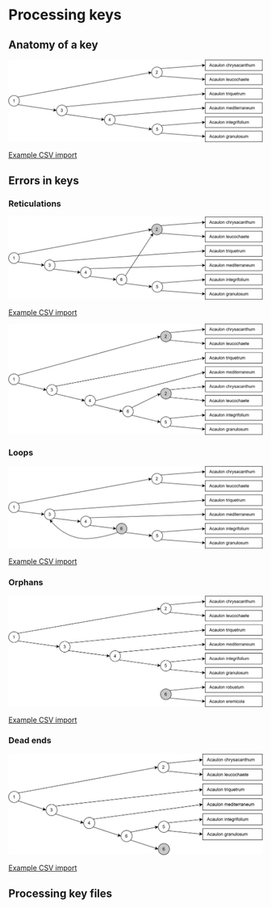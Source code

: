 # Processing keys

## Anatomy of a key

![](./media/decision-tree.drawio.svg) 

[Example CSV import](./examples/key-import-example.csv)

## Errors in keys

### Reticulations

![](./media/decision-tree-reticulation.drawio.svg)

[Example CSV import](./examples/key-import-reticulation-example.csv)

![](./media/decision-tree-reticulation-resolved.drawio.svg)


### Loops

![](./media/decision-tree-loop.drawio.svg)

[Example CSV import](./examples/key-import-loop-example.csv)


### Orphans

![](./media/decision-tree-orphan.drawio.svg)

[Example CSV import](./examples/key-import-orphan-example.csv)


### Dead ends

![](./media/decision-tree-dead-end.drawio.svg)

[Example CSV import](./examples/key-import-dead-end-example.csv)


## Processing key files
